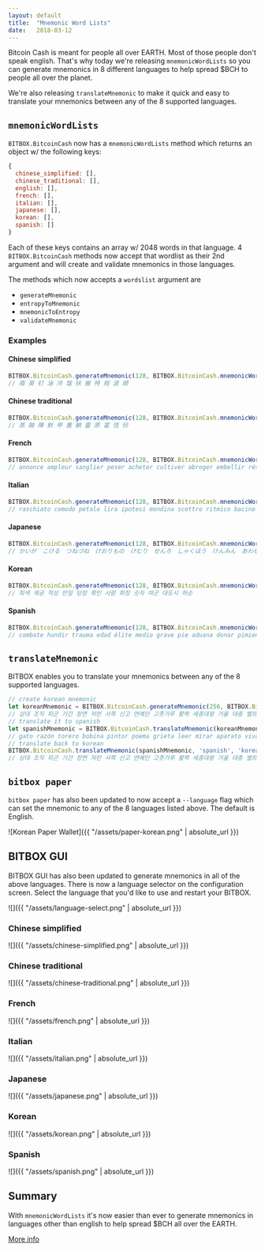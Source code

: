 ```yaml
---
layout: default
title:  "Mnemonic Word Lists"
date:   2018-03-12
---
```


Bitcoin Cash is meant for people all over EARTH. Most of those people don't speak english. That's why today we're releasing `mnemonicWordLists` so you can generate mnemonics in 8 different languages to help spread $BCH to people all over the planet.

We're also releasing `translateMnemonic` to make it quick and easy to translate your mnemonics between any of the 8 supported languages.

## `mnemonicWordLists`

`BITBOX.BitcoinCash` now has a `mnemonicWordLists` method which returns an object w/ the following keys:

```js
{
  chinese_simplified: [],
  chinese_traditional: [],
  english: [],
  french: [],
  italian: [],
  japanese: [],
  korean: [],
  spanish: []
}
```

Each of these keys contains an array w/ 2048 words in that language. 4 `BITBOX.BitcoinCash` methods now accept that wordlist as their 2nd argument and will create and validate mnemonics in those languages.

The methods which now accepts a `wordslist` argument are

* `generateMnemonic`
* `entropyToMnemonic`
* `mnemonicToEntropy`
* `validateMnemonic`

### Examples

#### Chinese simplified

```js
BITBOX.BitcoinCash.generateMnemonic(128, BITBOX.BitcoinCash.mnemonicWordLists().chinese_simplified);
// 南 英 钉 油 冷 馏 扶 搬 特 规 波 顺
```

#### Chinese traditional

```js
BITBOX.BitcoinCash.generateMnemonic(128, BITBOX.BitcoinCash.mnemonicWordLists().chinese_traditional);
// 蒸 融 陣 默 甲 蓋 躺 靈 原 富 恆 份
```

#### French

```js
BITBOX.BitcoinCash.generateMnemonic(128, BITBOX.BitcoinCash.mnemonicWordLists().french);
// annonce ampleur sanglier peser acheter cultiver abroger embellir résoudre dialogue grappin lanterne
```

#### Italian

```js
BITBOX.BitcoinCash.generateMnemonic(128, BITBOX.BitcoinCash.mnemonicWordLists().italian);
// raschiato comodo petalo lira ipotesi mondina scettro ritmico bacino abrasivo attrito eletto
```

#### Japanese

```js
BITBOX.BitcoinCash.generateMnemonic(128, BITBOX.BitcoinCash.mnemonicWordLists().japanese);
// かいが　こける　つねづね　けおりもの　けむり　せんろ　しゃくほう　けんみん　あわせる　ひつぎ　みてい　たいない
```

#### Korean

```js
BITBOX.BitcoinCash.generateMnemonic(128, BITBOX.BitcoinCash.mnemonicWordLists().korean);
// 회색 제공 적성 만일 당장 확인 사람 화장 숫자 여군 대도시 하순
```

#### Spanish

```js
BITBOX.BitcoinCash.generateMnemonic(128, BITBOX.BitcoinCash.mnemonicWordLists().spanish);
// combate hundir trauma edad élite medio grave pie aduana donar pimienta bodega
```

## `translateMnemonic`

BITBOX enables you to translate your mnemonics between any of the 8 supported languages.

```js
// create korean mnemonic
let koreanMnemonic = BITBOX.BitcoinCash.generateMnemonic(256, BITBOX.BitcoinCash.mnemonicWordLists().korean);
// 상대 조직 피곤 기간 장면 저런 서쪽 신고 연예인 고춧가루 활짝 세종대왕 거울 대충 벨트 제일 저곳 남녀 수술 수학 학원 금년 유학 인공
// translate it to spanish
let spanishMnemonic = BITBOX.BitcoinCash.translateMnemonic(koreanMnemonic, 'korean', 'spanish')
// gato razón torero bobina pintor poema grieta leer mirar aparato vivaz hembra alambre cielo esencia rabia poder buscar incapaz instante trofeo bicho oído pájaro
// translate back to korean
BITBOX.BitcoinCash.translateMnemonic(spanishMnemonic, 'spanish', 'korean')
// 상대 조직 피곤 기간 장면 저런 서쪽 신고 연예인 고춧가루 활짝 세종대왕 거울 대충 벨트 제일 저곳 남녀 수술 수학 학원 금년 유학 인공
```

## `bitbox paper`

`bitbox paper` has also been updated to now accept a `--language` flag which can set the mnemonic to any of the 8 languages listed above. The default is English.

![Korean Paper Wallet]({{ "/assets/paper-korean.png" | absolute_url }})

## BITBOX GUI

BITBOX GUI has also been updated to generate mnemonics in all of the above languages. There is now a language selector on the configuration screen. Select the language that you'd like to use and restart your BITBOX.

![]({{ "/assets/language-select.png" | absolute_url }})

### Chinese simplified
![]({{ "/assets/chinese-simplified.png" | absolute_url }})

### Chinese traditional
![]({{ "/assets/chinese-traditional.png" | absolute_url }})

### French
![]({{ "/assets/french.png" | absolute_url }})

### Italian
![]({{ "/assets/italian.png" | absolute_url }})

### Japanese
![]({{ "/assets/japanese.png" | absolute_url }})

### Korean
![]({{ "/assets/korean.png" | absolute_url }})

### Spanish
![]({{ "/assets/spanish.png" | absolute_url }})

## Summary

With `mnemonicWordLists` it's now easier than ever to generate mnemonics in languages other than english to help spread $BCH all over the EARTH.

[More info](https://www.bitbox.earth/bitboxcli/bitcoincash)
